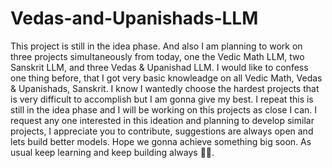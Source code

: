 # Vedas-and-Upanishads-LLM

This project is still in the idea phase. And also I am planning to work on three projects simultaneously from today,  one the Vedic Math LLM, two Sanskrit LLM, and three Vedas & Upanishad LLM. I would like to confess one thing before, that I got very basic knowleadge on all Vedic Math, Vedas & Upanishads, Sanskrit. I know I wantedly choose the hardest projects that is very difficult to accomplish but I am gonna give my best. I repeat this is still in the idea phase and I will be working on this projects as close I can. I request any one interested in this ideation and planning to develop similar projects, I appreciate you to contribute, suggestions are always open and lets build better models. Hope we gonna achieve something big soon. As usual keep learning and keep building always 👨‍💻. 

